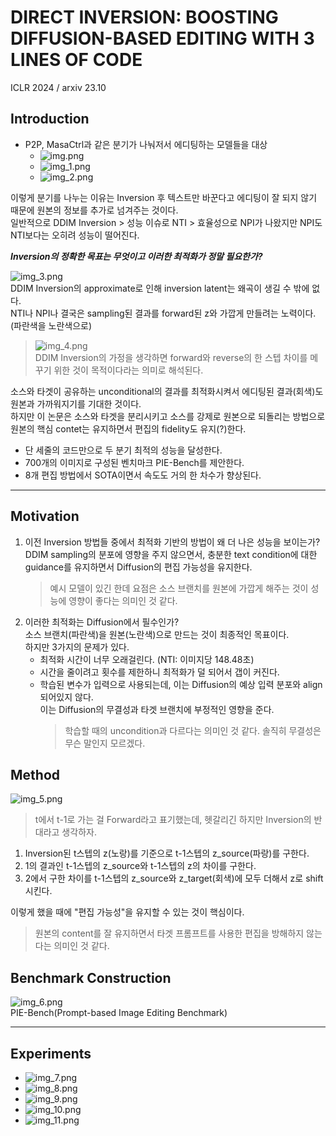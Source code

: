DIRECT INVERSION: BOOSTING DIFFUSION-BASED EDITING WITH 3 LINES OF CODE
===
ICLR 2024 / arxiv 23.10  

## Introduction
* P2P, MasaCtrl과 같은 분기가 나눠저서 에디팅하는 모델들을 대상
    * ![img.png](img.png)  
    * ![img_1.png](img_1.png)  
    * ![img_2.png](img_2.png)  

이렇게 분기를 나누는 이유는 Inversion 후 텍스트만 바꾼다고 에디팅이 잘 되지 않기 때문에 원본의 정보를 추가로 넘겨주는 것이다.  
일반적으로 DDIM Inversion > 성능 이슈로 NTI > 효율성으로 NPI가 나왔지만 NPI도 NTI보다는 오히려 성능이 떨어진다.  

**_Inversion의 정확한 목표는 무엇이고 이러한 최적화가 정말 필요한가?_**  

![img_3.png](img_3.png)  
DDIM Inversion의 approximate로 인해 inversion latent는 왜곡이 생길 수 밖에 없다.  
NTI나 NPI나 결국은 sampling된 결과를 forward된 z와 가깝게 만들려는 노력이다. (파란색을 노란색으로)  
> ![img_4.png](img_4.png)  
> DDIM Inversion의 가정을 생각하면 forward와 reverse의 한 스텝 차이를 메꾸기 위한 것이 목적이다라는 의미로 해석된다.  

소스와 타겟이 공유하는 unconditional의 결과를 최적화시켜서 에디팅된 결과(회색)도 원본과 가까워지기를 기대한 것이다.  
하지만 이 논문은 소스와 타겟을 분리시키고 소스를 강제로 원본으로 되돌리는 방법으로 원본의 핵심 contet는 유지하면서 편집의 fidelity도 유지(?)한다.

* 단 세줄의 코드만으로 두 분기 최적의 성능을 달성한다.  
* 700개의 이미지로 구성된 벤치마크 PIE-Bench를 제안한다.  
* 8개 편집 방법에서 SOTA이면서 속도도 거의 한 차수가 향상된다.  

***
## Motivation
1. 이전 Inversion 방법들 중에서 최적화 기반의 방법이 왜 더 나은 성능을 보이는가?  
    DDIM sampling의 분포에 영향을 주지 않으면서, 충분한 text condition에 대한 guidance를 유지하면서 Diffusion의 편집 가능성을 유지한다.  
    > 예시 모델이 있긴 한데 요점은 소스 브랜치를 원본에 가깝게 해주는 것이 성능에 영향이 좋다는 의미인 것 같다.  
2. 이러한 최적화는 Diffusion에서 필수인가?  
    소스 브랜치(파란색)을 원본(노란색)으로 만드는 것이 최종적인 목표이다.   
    하지만 3가지의 문제가 있다.
   * 최적화 시간이 너무 오래걸린다. (NTI: 이미지당 148.48초)  
   * 시간을 줄이려고 횟수를 제한하니 최적화가 덜 되어서 갭이 커진다.  
   * 학습된 변수가 입력으로 사용되는데, 이는 Diffusion의 예상 입력 분포와 align되어있지 않다.  
     이는 Diffusion의 무결성과 타겟 브랜치에 부정적인 영향을 준다.
     > 학습할 때의 uncondition과 다르다는 의미인 것 같다. 솔직히 무결성은 무슨 말인지 모르겠다.  
  
## Method  
![img_5.png](img_5.png)  
> t에서 t-1로 가는 걸 Forward라고 표기했는데, 헷갈리긴 하지만 Inversion의 반대라고 생각하자.  
1. Inversion된 t스텝의 z(노랑)를 기준으로 t-1스텝의 z_source(파랑)를 구한다.
2. 1의 결과인 t-1스텝의 z_source와 t-1스텝의 z의 차이를 구한다.
3. 2에서 구한 차이를 t-1스텝의 z_source와 z_target(회색)에 모두 더해서 z로 shift 시킨다.  

이렇게 했을 때에 "편집 가능성"을 유지할 수 있는 것이 핵심이다.  
> 원본의 content를 잘 유지하면서 타겟 프롬프트를 사용한 편집을 방해하지 않는다는 의미인 것 같다.  

## Benchmark Construction  
![img_6.png](img_6.png)  
PIE-Bench(Prompt-based Image Editing Benchmark)

***
## Experiments  
* ![img_7.png](img_7.png)  
* ![img_8.png](img_8.png)  
* ![img_9.png](img_9.png)  
* ![img_10.png](img_10.png)  
* ![img_11.png](img_11.png) 

